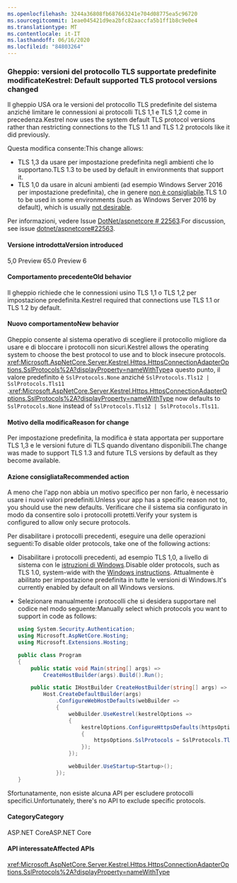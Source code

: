 ```yaml
---
ms.openlocfilehash: 3244a36808fb687663241e704d08775ea5c96720
ms.sourcegitcommit: 1eae045421d9ea2bfc82aaccfa5b1ff1b8c9e0e4
ms.translationtype: MT
ms.contentlocale: it-IT
ms.lasthandoff: 06/16/2020
ms.locfileid: "84803264"
---
```

### <a name="kestrel-default-supported-tls-protocol-versions-changed"></a><span data-ttu-id="e4496-101">Gheppio: versioni del protocollo TLS supportate predefinite modificate</span><span class="sxs-lookup"><span data-stu-id="e4496-101">Kestrel: Default supported TLS protocol versions changed</span></span>

<span data-ttu-id="e4496-102">Il gheppio USA ora le versioni del protocollo TLS predefinite del sistema anziché limitare le connessioni ai protocolli TLS 1,1 e TLS 1,2 come in precedenza.</span><span class="sxs-lookup"><span data-stu-id="e4496-102">Kestrel now uses the system default TLS protocol versions rather than restricting connections to the TLS 1.1 and TLS 1.2 protocols like it did previously.</span></span>

<span data-ttu-id="e4496-103">Questa modifica consente:</span><span class="sxs-lookup"><span data-stu-id="e4496-103">This change allows:</span></span>

* <span data-ttu-id="e4496-104">TLS 1,3 da usare per impostazione predefinita negli ambienti che lo supportano.</span><span class="sxs-lookup"><span data-stu-id="e4496-104">TLS 1.3 to be used by default in environments that support it.</span></span>
* <span data-ttu-id="e4496-105">TLS 1,0 da usare in alcuni ambienti (ad esempio Windows Server 2016 per impostazione predefinita), che in genere [non è consigliabile](/security/engineering/solving-tls1-problem).</span><span class="sxs-lookup"><span data-stu-id="e4496-105">TLS 1.0 to be used in some environments (such as Windows Server 2016 by default), which is usually [not desirable](/security/engineering/solving-tls1-problem).</span></span>

<span data-ttu-id="e4496-106">Per informazioni, vedere Issue [DotNet/aspnetcore # 22563](https://github.com/dotnet/aspnetcore/issues/22563).</span><span class="sxs-lookup"><span data-stu-id="e4496-106">For discussion, see issue [dotnet/aspnetcore#22563](https://github.com/dotnet/aspnetcore/issues/22563).</span></span>

#### <a name="version-introduced"></a><span data-ttu-id="e4496-107">Versione introdotta</span><span class="sxs-lookup"><span data-stu-id="e4496-107">Version introduced</span></span>

<span data-ttu-id="e4496-108">5,0 Preview 6</span><span class="sxs-lookup"><span data-stu-id="e4496-108">5.0 Preview 6</span></span>

#### <a name="old-behavior"></a><span data-ttu-id="e4496-109">Comportamento precedente</span><span class="sxs-lookup"><span data-stu-id="e4496-109">Old behavior</span></span>

<span data-ttu-id="e4496-110">Il gheppio richiede che le connessioni usino TLS 1,1 o TLS 1,2 per impostazione predefinita.</span><span class="sxs-lookup"><span data-stu-id="e4496-110">Kestrel required that connections use TLS 1.1 or TLS 1.2 by default.</span></span>

#### <a name="new-behavior"></a><span data-ttu-id="e4496-111">Nuovo comportamento</span><span class="sxs-lookup"><span data-stu-id="e4496-111">New behavior</span></span>

<span data-ttu-id="e4496-112">Gheppio consente al sistema operativo di scegliere il protocollo migliore da usare e di bloccare i protocolli non sicuri.</span><span class="sxs-lookup"><span data-stu-id="e4496-112">Kestrel allows the operating system to choose the best protocol to use and to block insecure protocols.</span></span> <span data-ttu-id="e4496-113"><xref:Microsoft.AspNetCore.Server.Kestrel.Https.HttpsConnectionAdapterOptions.SslProtocols%2A?displayProperty=nameWithType>a questo punto, il valore predefinito è `SslProtocols.None` anziché `SslProtocols.Tls12 | SslProtocols.Tls11` .</span><span class="sxs-lookup"><span data-stu-id="e4496-113"><xref:Microsoft.AspNetCore.Server.Kestrel.Https.HttpsConnectionAdapterOptions.SslProtocols%2A?displayProperty=nameWithType> now defaults to `SslProtocols.None` instead of `SslProtocols.Tls12 | SslProtocols.Tls11`.</span></span>

#### <a name="reason-for-change"></a><span data-ttu-id="e4496-114">Motivo della modifica</span><span class="sxs-lookup"><span data-stu-id="e4496-114">Reason for change</span></span>

<span data-ttu-id="e4496-115">Per impostazione predefinita, la modifica è stata apportata per supportare TLS 1,3 e le versioni future di TLS quando diventano disponibili.</span><span class="sxs-lookup"><span data-stu-id="e4496-115">The change was made to support TLS 1.3 and future TLS versions by default as they become available.</span></span>

#### <a name="recommended-action"></a><span data-ttu-id="e4496-116">Azione consigliata</span><span class="sxs-lookup"><span data-stu-id="e4496-116">Recommended action</span></span>

<span data-ttu-id="e4496-117">A meno che l'app non abbia un motivo specifico per non farlo, è necessario usare i nuovi valori predefiniti.</span><span class="sxs-lookup"><span data-stu-id="e4496-117">Unless your app has a specific reason not to, you should use the new defaults.</span></span> <span data-ttu-id="e4496-118">Verificare che il sistema sia configurato in modo da consentire solo i protocolli protetti.</span><span class="sxs-lookup"><span data-stu-id="e4496-118">Verify your system is configured to allow only secure protocols.</span></span>

<span data-ttu-id="e4496-119">Per disabilitare i protocolli precedenti, eseguire una delle operazioni seguenti:</span><span class="sxs-lookup"><span data-stu-id="e4496-119">To disable older protocols, take one of the following actions:</span></span>

* <span data-ttu-id="e4496-120">Disabilitare i protocolli precedenti, ad esempio TLS 1,0, a livello di sistema con le [istruzioni di Windows](/dotnet/framework/network-programming/tls#configuring-schannel-protocols-in-the-windows-registry).</span><span class="sxs-lookup"><span data-stu-id="e4496-120">Disable older protocols, such as TLS 1.0, system-wide with the [Windows instructions](/dotnet/framework/network-programming/tls#configuring-schannel-protocols-in-the-windows-registry).</span></span> <span data-ttu-id="e4496-121">Attualmente è abilitato per impostazione predefinita in tutte le versioni di Windows.</span><span class="sxs-lookup"><span data-stu-id="e4496-121">It's currently enabled by default on all Windows versions.</span></span>
* <span data-ttu-id="e4496-122">Selezionare manualmente i protocolli che si desidera supportare nel codice nel modo seguente:</span><span class="sxs-lookup"><span data-stu-id="e4496-122">Manually select which protocols you want to support in code as follows:</span></span>

    ```csharp
    using System.Security.Authentication;
    using Microsoft.AspNetCore.Hosting;
    using Microsoft.Extensions.Hosting;

    public class Program
    {
        public static void Main(string[] args) =>
            CreateHostBuilder(args).Build().Run();

        public static IHostBuilder CreateHostBuilder(string[] args) =>
            Host.CreateDefaultBuilder(args)
                .ConfigureWebHostDefaults(webBuilder =>
                {
                    webBuilder.UseKestrel(kestrelOptions =>
                    {
                        kestrelOptions.ConfigureHttpsDefaults(httpsOptions =>
                        {
                            httpsOptions.SslProtocols = SslProtocols.Tls12 | SslProtocols.Tls13;
                        });
                    });

                    webBuilder.UseStartup<Startup>();
                });
    }
    ```

<span data-ttu-id="e4496-123">Sfortunatamente, non esiste alcuna API per escludere protocolli specifici.</span><span class="sxs-lookup"><span data-stu-id="e4496-123">Unfortunately, there's no API to exclude specific protocols.</span></span>

#### <a name="category"></a><span data-ttu-id="e4496-124">Category</span><span class="sxs-lookup"><span data-stu-id="e4496-124">Category</span></span>

<span data-ttu-id="e4496-125">ASP.NET Core</span><span class="sxs-lookup"><span data-stu-id="e4496-125">ASP.NET Core</span></span>

#### <a name="affected-apis"></a><span data-ttu-id="e4496-126">API interessate</span><span class="sxs-lookup"><span data-stu-id="e4496-126">Affected APIs</span></span>

<xref:Microsoft.AspNetCore.Server.Kestrel.Https.HttpsConnectionAdapterOptions.SslProtocols%2A?displayProperty=nameWithType>

<!-- 

#### Affected APIs

`P:Microsoft.AspNetCore.Server.Kestrel.Https.HttpsConnectionAdapterOptions.SslProtocols`

-->
